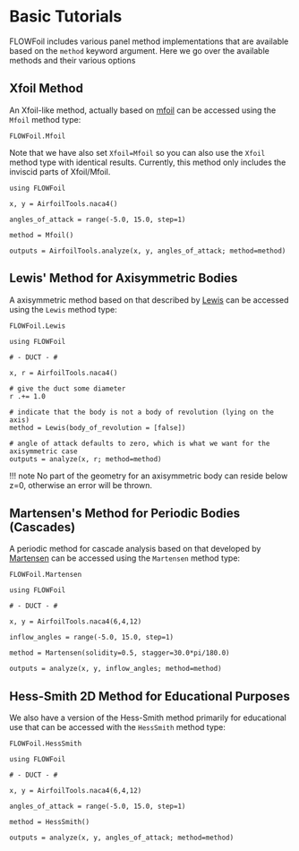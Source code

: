 # Basic Tutorials

FLOWFoil includes various panel method implementations that are available based on the `method` keyword argument.
Here we go over the available methods and their various options

## Xfoil Method

An Xfoil-like method, actually based on [mfoil](https://websites.umich.edu/~kfid/codes.html) can be accessed using the `Mfoil` method type:

```@docs
FLOWFoil.Mfoil
```

Note that we have also set `Xfoil=Mfoil` so you can also use the `Xfoil` method type with identical results.
Currently, this method only includes the inviscid parts of Xfoil/Mfoil.

```@julia
using FLOWFoil

x, y = AirfoilTools.naca4()

angles_of_attack = range(-5.0, 15.0, step=1)

method = Mfoil()

outputs = AirfoilTools.analyze(x, y, angles_of_attack; method=method)
```

## Lewis' Method for Axisymmetric Bodies

A axisymmetric method based on that described by [Lewis](https://doi.org/10.1017/CBO9780511529542) can be accessed using the `Lewis` method type:

```@docs
FLOWFoil.Lewis
```

```@example lewis
using FLOWFoil

# - DUCT - #

x, r = AirfoilTools.naca4()

# give the duct some diameter
r .+= 1.0

# indicate that the body is not a body of revolution (lying on the axis)
method = Lewis(body_of_revolution = [false])

# angle of attack defaults to zero, which is what we want for the axisymmetric case
outputs = analyze(x, r; method=method)
```

!!! note
    No part of the geometry for an axisymmetric body can reside below z=0, otherwise an error will be thrown.


## Martensen's Method for Periodic Bodies (Cascades)

A periodic method for cascade analysis based on that developed by [Martensen](https://archive.org/details/nasa_techdoc_19710021012) can be accessed using the `Martensen` method type:

```@docs
FLOWFoil.Martensen
```

```@julia
using FLOWFoil

# - DUCT - #

x, y = AirfoilTools.naca4(6,4,12)

inflow_angles = range(-5.0, 15.0, step=1)

method = Martensen(solidity=0.5, stagger=30.0*pi/180.0)

outputs = analyze(x, y, inflow_angles; method=method)
```

## Hess-Smith 2D Method for Educational Purposes

We also have a version of the Hess-Smith method primarily for educational use that can be accessed with the `HessSmith` method type:

```@docs
FLOWFoil.HessSmith
```

```@julia
using FLOWFoil

# - DUCT - #

x, y = AirfoilTools.naca4(6,4,12)

angles_of_attack = range(-5.0, 15.0, step=1)

method = HessSmith()

outputs = analyze(x, y, angles_of_attack; method=method)
```
